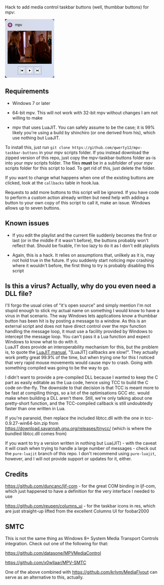 Hack to add media control taskbar buttons (well, thumbbar buttons) for mpv:

![Screenshot of the usual Windows taskbar preview but with media control buttons](https://github.com/qwerty12/mpv-taskbar-buttons/blob/preview/screenshot.png)

## Requirements

* Windows 7 or later

* 64-bit mpv. This will not work with 32-bit mpv without changes I am not willing to make

* mpv that uses LuaJIT. You can safely assume to be the case; it is 99% likely you're using a build by shinchiro (or one derived from his), which use nothing but LuaJIT.

To install this, just run `git clone https://github.com/qwerty12/mpv-taskbar-buttons` in your mpv scripts folder.
If you instead download the zipped version of this repo, just copy the mpv-taskbar-buttons folder as-is into your mpv scripts folder.
The files **must** be in a subfolder of your mpv scripts folder for this script to load. To get rid of this, just delete the folder.

If you want to change what happens when one of the existing buttons are clicked, look at the `callbacks` table in hook.lua.

Requests to add more buttons to this script will be ignored. If you have code to perform a custom action already written but need help with adding a button to your own copy of this script to call it, make an issue. Windows allows up to seven buttons.

## Known issues

* If you edit the playlist and the current file suddenly becomes the first or last (or in the middle if it wasn't before), the buttons probably won't reflect that. Should be fixable, I'm too lazy to do it as I don't edit playlists

* Again, this is a hack. It relies on assumptions that, unlikely as it is, may not hold true in the future. If you suddenly start noticing mpv crashing where it wouldn't before, the first thing to try is probably disabling this script

## Is this a virus? Actually, why do you even need a DLL file?

I'll forgo the usual cries of "it's open source" and simply mention I'm not stupid enough to stick my actual name on something I would know to have a virus in that scenario. The way Windows lets applications know a thumbbar button has been hit is by posting a message to a window. As this is an external script and does not have direct control over the mpv function handling the message loop, it must use a facility provided by Windows to intercept the message loop. You can't pass it a Lua function and expect Windows to know what to do with it.  
LuaJIT does provide an interoperability mechanism for this, but the problem is, to quote the [LuaJIT manual](https://luajit.org/ext_ffi_semantics.html#callback), "[LuaJIT] callbacks are slow!". They actually work pretty great 99.9% of the time, but when trying one for this I noticed that very rapid mouse movements would cause mpv to crash. Going with something compiled was going to be the way to go.

I didn't want to provide a pre-compiled DLL because I wanted to keep the C part as easily editable as the Lua code, hence using TCC to build the C code on-the-fly. The downside to that decision is that TCC is meant more to be fast at compiling things, so a lot of the optimisations GCC etc. would make when building a DLL aren't there. Still, we're only talking about one pretty-short function, and the TCC-compiled callback is still undoubtedly faster than one written in Lua.

If you're paranoid, then replace the included libtcc.dll with the one in tcc-0.9.27-win64-bin.zip from https://download.savannah.gnu.org/releases/tinycc/ (which is where the bundled libtcc.dll comes from)

If you want to try a version written in nothing but Lua(JIT) - with the caveat it will crash when trying to handle a large number of messages -  check out the `pure-luajit` branch of this repo. I don't recommend using `pure-luajit`, however, and I will not provide support or updates for it, either.

## Credits

https://github.com/duncanc/ljf-com - for the great COM binding in ljf-com, which just happened to have a definition for the very interface I needed to use

https://github.com/reupen/columns_ui - for the taskbar icons in res, which are just straight-up lifted from the excellent Columns UI for foobar2000

## SMTC

This is not the same thing as Windows 8+ System Media Transport Controls integration. Check out one of the following for that:

https://github.com/datasone/MPVMediaControl

https://github.com/x0wllaar/MPV-SMTC

One of the above combined with https://github.com/krlvm/MediaFlyout can serve as an alternative to this, actually.